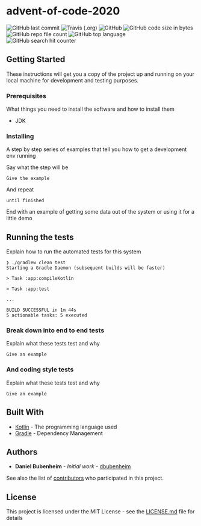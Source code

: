 # advent-of-code-2020

![GitHub last commit](https://img.shields.io/github/last-commit/dbubenheim/advent-of-code-2020?style=for-the-badge) 
![Travis (.org)](https://img.shields.io/travis/dbubenheim/advent-of-code-2020?style=for-the-badge)
![GitHub](https://img.shields.io/github/license/dbubenheim/advent-of-code-2020?label=license&style=for-the-badge)
![GitHub code size in bytes](https://img.shields.io/github/languages/code-size/dbubenheim/advent-of-code-2020?style=for-the-badge)
![GitHub repo file count](https://img.shields.io/github/directory-file-count/dbubenheim/advent-of-code-2020?style=for-the-badge)
![GitHub top language](https://img.shields.io/github/languages/top/dbubenheim/advent-of-code-2020?style=for-the-badge)
![GitHub search hit counter](https://img.shields.io/github/search/dbubenheim/advent-of-code-2020/goto?style=for-the-badge)

## Getting Started

These instructions will get you a copy of the project up and running on your local machine for development and testing purposes.

### Prerequisites

What things you need to install the software and how to install them

- JDK

### Installing

A step by step series of examples that tell you how to get a development env running

Say what the step will be

```
Give the example
```

And repeat

```
until finished
```

End with an example of getting some data out of the system or using it for a little demo

## Running the tests

Explain how to run the automated tests for this system

```
❯ ./gradlew clean test
Starting a Gradle Daemon (subsequent builds will be faster)

> Task :app:compileKotlin

> Task :app:test

...

BUILD SUCCESSFUL in 1m 44s
5 actionable tasks: 5 executed
```

### Break down into end to end tests

Explain what these tests test and why

```
Give an example
```

### And coding style tests

Explain what these tests test and why

```
Give an example
```

## Built With

* [Kotlin](https://kotlinlang.org/) - The programming language used
* [Gradle](https://gradle.org/) - Dependency Management

## Authors

* **Daniel Bubenheim** - *Initial work* - [dbubenheim](https://github.com/dbubenheim)

See also the list of [contributors](https://github.com/dbubenheim/advent-of-code-2020/contributors) who participated in this project.

## License

This project is licensed under the MIT License - see the [LICENSE.md](LICENSE.md) file for details